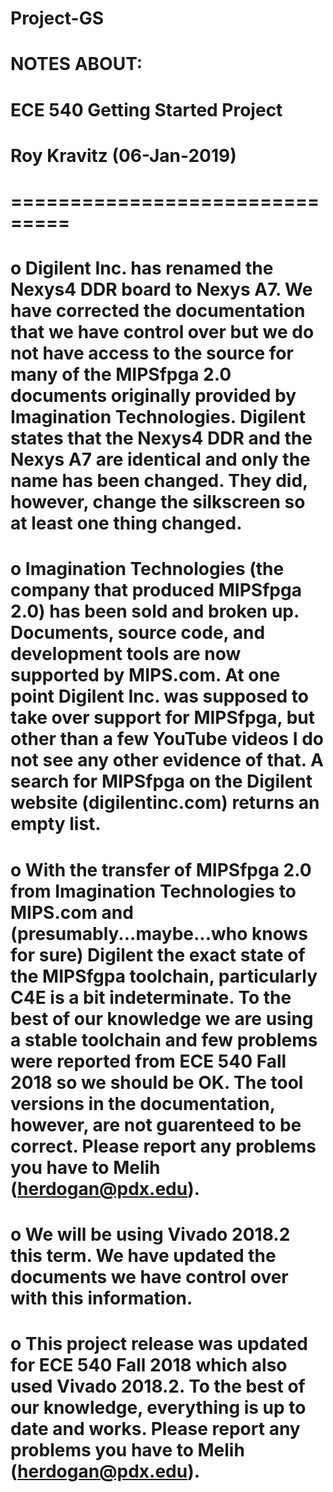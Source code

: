 # Project-GS
# NOTES ABOUT:
# ECE 540 Getting Started Project
# Roy Kravitz (06-Jan-2019)
# ===============================

# o Digilent Inc. has renamed the Nexys4 DDR board to Nexys A7.  We have corrected the documentation that we have control over but we do not have access to the source for many of the MIPSfpga 2.0 documents originally provided by Imagination Technologies. Digilent states that the Nexys4 DDR and the Nexys A7 are identical and only the name has been changed.  They did, however, change the silkscreen so at least one thing changed. 

# o Imagination Technologies (the company that produced MIPSfpga 2.0) has been sold and broken up.  Documents, source code, and development tools are now supported by MIPS.com.  At one point Digilent Inc. was supposed to take over support for MIPSfpga, but other than a few YouTube videos I do not see any other evidence of that.  A search for MIPSfpga on the Digilent website (digilentinc.com) returns an empty list.

# o With the transfer of MIPSfpga 2.0 from Imagination Technologies to MIPS.com and (presumably...maybe...who knows for sure) Digilent the exact state of the MIPSfgpa toolchain, particularly C4E is a bit indeterminate.  To the best of our knowledge we are using a stable toolchain and few problems were reported from ECE 540 Fall 2018 so we should be OK.  The tool versions in the documentation, however, are not guarenteed to be correct.   Please report any problems you have to Melih (herdogan@pdx.edu).

# o We will be using Vivado 2018.2 this term. We have updated the documents we have control over with this information. 

# o This project release was updated for ECE 540 Fall 2018 which also used Vivado 2018.2.  To the best of our knowledge, everything is up to date and works.   Please report any problems you have to Melih  (herdogan@pdx.edu).
